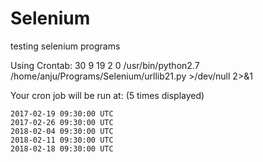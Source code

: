 # Selenium
testing selenium programs

Using Crontab:
30 9 19 2 0 /usr/bin/python2.7 /home/anju/Programs/Selenium/urllib21.py >/dev/null 2>&1

Your cron job will be run at: (5 times displayed)

    2017-02-19 09:30:00 UTC
    2017-02-26 09:30:00 UTC
    2018-02-04 09:30:00 UTC
    2018-02-11 09:30:00 UTC
    2018-02-18 09:30:00 UTC
